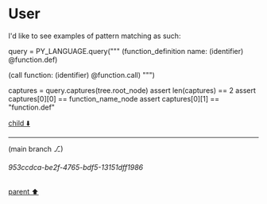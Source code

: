 # User

I'd like to see examples of pattern matching as such:

query = PY_LANGUAGE.query("""
(function_definition
  name: (identifier) @function.def)

(call
  function: (identifier) @function.call)
""")

captures = query.captures(tree.root_node)
assert len(captures) == 2
assert captures[0][0] == function_name_node
assert captures[0][1] == "function.def"

[child ⬇️](#953ccdca-be2f-4765-bdf5-13151dff1986)

---

(main branch ⎇)
###### 953ccdca-be2f-4765-bdf5-13151dff1986
[parent ⬆️](#aaa293e9-a16a-4dcb-bf1e-e1a857731e97)
